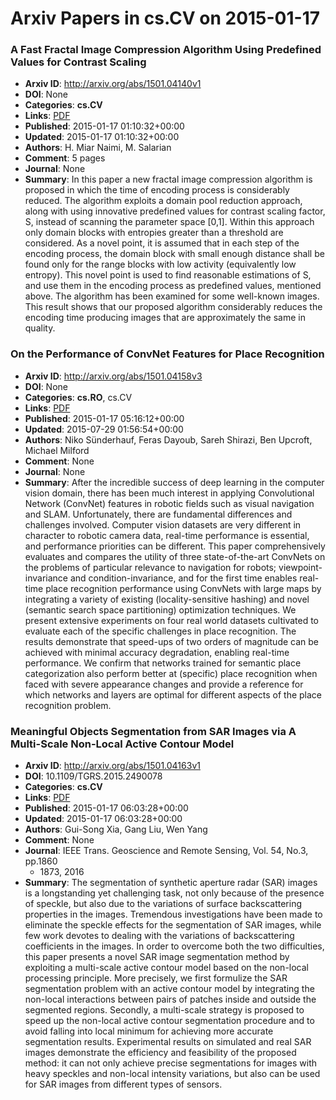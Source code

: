 # Arxiv Papers in cs.CV on 2015-01-17
### A Fast Fractal Image Compression Algorithm Using Predefined Values for Contrast Scaling
- **Arxiv ID**: http://arxiv.org/abs/1501.04140v1
- **DOI**: None
- **Categories**: **cs.CV**
- **Links**: [PDF](http://arxiv.org/pdf/1501.04140v1)
- **Published**: 2015-01-17 01:10:32+00:00
- **Updated**: 2015-01-17 01:10:32+00:00
- **Authors**: H. Miar Naimi, M. Salarian
- **Comment**: 5 pages
- **Journal**: None
- **Summary**: In this paper a new fractal image compression algorithm is proposed in which the time of encoding process is considerably reduced. The algorithm exploits a domain pool reduction approach, along with using innovative predefined values for contrast scaling factor, S, instead of scanning the parameter space [0,1]. Within this approach only domain blocks with entropies greater than a threshold are considered. As a novel point, it is assumed that in each step of the encoding process, the domain block with small enough distance shall be found only for the range blocks with low activity (equivalently low entropy). This novel point is used to find reasonable estimations of S, and use them in the encoding process as predefined values, mentioned above. The algorithm has been examined for some well-known images. This result shows that our proposed algorithm considerably reduces the encoding time producing images that are approximately the same in quality.



### On the Performance of ConvNet Features for Place Recognition
- **Arxiv ID**: http://arxiv.org/abs/1501.04158v3
- **DOI**: None
- **Categories**: **cs.RO**, cs.CV
- **Links**: [PDF](http://arxiv.org/pdf/1501.04158v3)
- **Published**: 2015-01-17 05:16:12+00:00
- **Updated**: 2015-07-29 01:56:54+00:00
- **Authors**: Niko Sünderhauf, Feras Dayoub, Sareh Shirazi, Ben Upcroft, Michael Milford
- **Comment**: None
- **Journal**: None
- **Summary**: After the incredible success of deep learning in the computer vision domain, there has been much interest in applying Convolutional Network (ConvNet) features in robotic fields such as visual navigation and SLAM. Unfortunately, there are fundamental differences and challenges involved. Computer vision datasets are very different in character to robotic camera data, real-time performance is essential, and performance priorities can be different. This paper comprehensively evaluates and compares the utility of three state-of-the-art ConvNets on the problems of particular relevance to navigation for robots; viewpoint-invariance and condition-invariance, and for the first time enables real-time place recognition performance using ConvNets with large maps by integrating a variety of existing (locality-sensitive hashing) and novel (semantic search space partitioning) optimization techniques. We present extensive experiments on four real world datasets cultivated to evaluate each of the specific challenges in place recognition. The results demonstrate that speed-ups of two orders of magnitude can be achieved with minimal accuracy degradation, enabling real-time performance. We confirm that networks trained for semantic place categorization also perform better at (specific) place recognition when faced with severe appearance changes and provide a reference for which networks and layers are optimal for different aspects of the place recognition problem.



### Meaningful Objects Segmentation from SAR Images via A Multi-Scale Non-Local Active Contour Model
- **Arxiv ID**: http://arxiv.org/abs/1501.04163v1
- **DOI**: 10.1109/TGRS.2015.2490078
- **Categories**: **cs.CV**
- **Links**: [PDF](http://arxiv.org/pdf/1501.04163v1)
- **Published**: 2015-01-17 06:03:28+00:00
- **Updated**: 2015-01-17 06:03:28+00:00
- **Authors**: Gui-Song Xia, Gang Liu, Wen Yang
- **Comment**: None
- **Journal**: IEEE Trans. Geoscience and Remote Sensing, Vol. 54, No.3, pp.1860
  - 1873, 2016
- **Summary**: The segmentation of synthetic aperture radar (SAR) images is a longstanding yet challenging task, not only because of the presence of speckle, but also due to the variations of surface backscattering properties in the images. Tremendous investigations have been made to eliminate the speckle effects for the segmentation of SAR images, while few work devotes to dealing with the variations of backscattering coefficients in the images. In order to overcome both the two difficulties, this paper presents a novel SAR image segmentation method by exploiting a multi-scale active contour model based on the non-local processing principle. More precisely, we first formulize the SAR segmentation problem with an active contour model by integrating the non-local interactions between pairs of patches inside and outside the segmented regions. Secondly, a multi-scale strategy is proposed to speed up the non-local active contour segmentation procedure and to avoid falling into local minimum for achieving more accurate segmentation results. Experimental results on simulated and real SAR images demonstrate the efficiency and feasibility of the proposed method: it can not only achieve precise segmentations for images with heavy speckles and non-local intensity variations, but also can be used for SAR images from different types of sensors.



